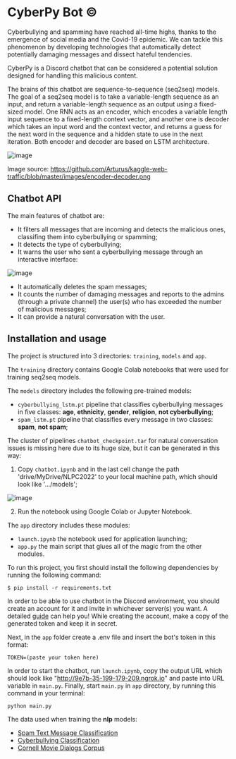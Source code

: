 # CyberPy Bot ©

Cyberbullying and spamming have reached all-time highs, thanks to the emergence of social media and the Covid-19 epidemic. We can tackle this phenomenon by developing technologies that automatically detect potentially damaging messages and dissect hateful tendencies. 

CyberPy is a Discord chatbot that can be considered a potential solution designed for handling this malicious content.

The brains of this chatbot are sequence-to-sequence (seq2seq) models. The goal of a seq2seq model is to take a variable-length sequence as an input, and return a variable-length sequence as an output using a fixed-sized model. One RNN acts as an encoder, which encodes a variable length input sequence to a fixed-length context vector, and another one is decoder which takes an input word and the context vector, and returns a guess for the next word in the sequence and a hidden state to use in the next iteration. Both encoder and decoder are based on LSTM architecture.

![image](https://user-images.githubusercontent.com/92053176/168848628-e2c6bf60-2435-4337-b540-4edd486d78fd.png)

Image source: https://github.com/Arturus/kaggle-web-traffic/blob/master/images/encoder-decoder.png

## Chatbot API

The main features of chatbot are:

- It filters all messages that are incoming and detects the malicious ones, classifing them into cyberbullying or spamming;
- It detects the type of cyberbullying;
- It warns the user who sent a cyberbullying message through an interactive interface: 

![image](https://user-images.githubusercontent.com/92053176/168859501-5d116187-8e50-4607-9fea-0091bd9771a2.png)

- It automatically deletes the spam messages;
- It counts the number of damaging messages and reports to the admins (through a private channel) the user(s) who has exceeded the number of malicious messages;
- It can provide a natural conversation with the user.

## Installation and usage

The project is structured into 3 directories: ```training```, ```models``` and ```app```.

The ```training``` directory contains Google Colab notebooks that were used for training seq2seq models.

The ```models``` directory includes the following pre-trained models:

- ```cyberbullying_lstm.pt``` pipeline that classifies cyberbullying messages in five classes: **age**, **ethnicity**, **gender**, **religion**, **not cyberbullying**;
- ```spam_lstm.pt``` pipeline that classifies every message in two classes: **spam**, **not spam**;

The cluster of pipelines ```chatbot_checkpoint.tar``` for natural conversation issues is missing here due to its huge size, but it can be generated 
in this way:

1. Copy ```chatbot.ipynb``` and in the last cell change the path 'drive/MyDrive/NLPC2022' to your local machine path, which should look like '.../models';

![image](https://user-images.githubusercontent.com/92053176/169882027-8e000088-b9a9-448f-a3f9-b8e599ea3d3f.png)

2. Run the notebook using Google Colab or Jupyter Notebook.

The ```app``` directory includes these modules:

- ```launch.ipynb``` the notebook used for application launching;
- ```app.py``` the main script that glues all of the magic from the other modules.


To run this project, you first should install the following dependencies by running the following command:

```
$ pip install -r requirements.txt
```

In order to be able to use chatbot in the Discord environment, you should create an account for it and invite in whichever server(s) you want. A detailed [guide](https://discordpy.readthedocs.io/en/stable/discord.html) can help you! While creating the account, make a copy of the generated token and keep it in secret.

Next, in the ```app``` folder create a .env file and insert the bot's token in this format:

```
TOKEN=(paste your token here)
```

In order to start the chatbot, run ```launch.ipynb```, copy the output URL which should look like "http://9e7b-35-199-179-209.ngrok.io" and paste into URL variable in ```main.py```. Finally, start ```main.py``` in ```app``` directory, by running this command in your terminal:

```
python main.py
```

The data used when training the **nlp** models:

- [Spam Text Message Classification](https://www.kaggle.com/datasets/team-ai/spam-text-message-classification)
- [Cyberbullying Classification](https://www.kaggle.com/datasets/andrewmvd/cyberbullying-classification)
- [Cornell Movie Dialogs Corpus](http://www.cs.cornell.edu/~cristian/data/cornell_movie_dialogs_corpus.zip)
